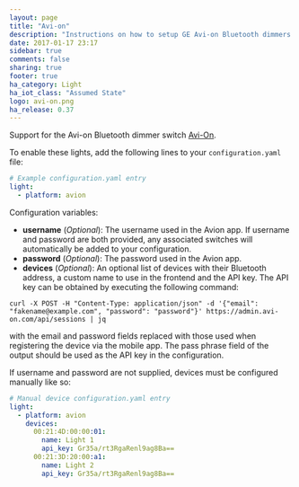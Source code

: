 ```yaml
---
layout: page
title: "Avi-on"
description: "Instructions on how to setup GE Avi-on Bluetooth dimmers within Home Assistant."
date: 2017-01-17 23:17
sidebar: true
comments: false
sharing: true
footer: true
ha_category: Light
ha_iot_class: "Assumed State"
logo: avi-on.png
ha_release: 0.37
---
```


Support for the Avi-on Bluetooth dimmer switch [Avi-On](http://avi-on.com/).

To enable these lights, add the following lines to your `configuration.yaml` file:

```yaml
# Example configuration.yaml entry
light:
  - platform: avion
```

Configuration variables:

- **username** (*Optional*): The username used in the Avion app. If username and password are both provided, any associated switches will automatically be added to your configuration.
- **password** (*Optional*): The password used in the Avion app.
- **devices** (*Optional*): An optional list of devices with their Bluetooth address, a custom name to use in the frontend and the API key. The API key can be obtained by executing the following command:
```
curl -X POST -H "Content-Type: application/json" -d '{"email": "fakename@example.com", "password": "password"}' https://admin.avi-on.com/api/sessions | jq
```

with the email and password fields replaced with those used when registering the device via the mobile app. The pass phrase field of the output should be used as the API key in the configuration.

If username and password are not supplied, devices must be configured manually like so:

```yaml
# Manual device configuration.yaml entry
light:
  - platform: avion
    devices:
      00:21:4D:00:00:01:
        name: Light 1
        api_key: Gr35a/rt3RgaRenl9ag8Ba==
      00:21:3D:20:00:a1:
        name: Light 2
        api_key: Gr35a/rt3RgaRenl9ag8Ba==
```
